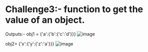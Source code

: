 # Challenge3:- function to get the value of an object.

Outputs:-
obj1 = {'a':{'b':{'c':'d'}}}
![image](https://user-images.githubusercontent.com/119839334/205633537-71de6e4f-9209-46a2-a1d6-8c771bafca89.png)

obj2= {'x':{'y':{'z':'a'}}}
![image](https://user-images.githubusercontent.com/119839334/205633481-046f51f9-e1f4-4486-9d33-1a805aacd6d4.png)
